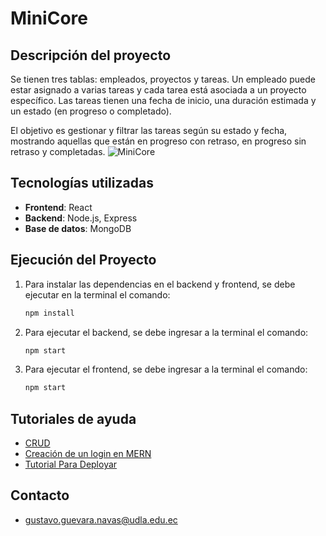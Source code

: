 # MiniCore

## Descripción del proyecto

Se tienen tres tablas: empleados, proyectos y tareas. Un empleado puede estar asignado a varias tareas y cada tarea está asociada a un proyecto específico. Las tareas tienen una fecha de inicio, una duración estimada y un estado (en progreso o completado).

El objetivo es gestionar y filtrar las tareas según su estado y fecha, mostrando aquellas que están en progreso con retraso, en progreso sin retraso y completadas.
![MiniCore](![![git](https://github.com/GustaviniTini/MiniCore/assets/123056701/1566aa4b-3cdc-447c-964b-cc842d3f7f8d)])

## Tecnologías utilizadas

- **Frontend**: React
- **Backend**: Node.js, Express
- **Base de datos**: MongoDB


## Ejecución del Proyecto

1. Para instalar las dependencias en el backend y frontend, se debe ejecutar en la terminal el comando:
   ```bash
   npm install

2. Para ejecutar el backend, se debe ingresar a la terminal el comando:
   ```bash
   npm start

3. Para ejecutar el frontend, se debe ingresar a la terminal el comando:
   ```bash
   npm start


## Tutoriales de ayuda

- [CRUD](https://www.youtube.com/watch?v=dJbd7BYofp4&t=100s&pp=ygUZbWVybiBzdGFjayBjcnVkIGZhenQgY29kZQ%3D%3D)
- [Creación de un login en MERN](https://www.youtube.com/watch?v=NmkY4JgS21A&t=13884s&pp=ygUPbWVybiBzdGFjayBjcnVk)
- [Tutorial Para Deployar](https://www.youtube.com/watch?v=-PHi1w1elxU)

## Contacto

- gustavo.guevara.navas@udla.edu.ec
